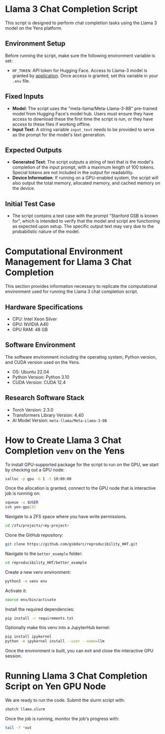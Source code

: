 # Llama 3 Chat Completion Script

This script is designed to perform chat completion tasks using the Llama 3 model on the Yens platform.

## Environment Setup

Before running the script, make sure the following environment variable is set:
- `HF_TOKEN`: API token for Hugging Face. Access to Llama-3 model is granted by [application](https://huggingface.co/meta-llama/Meta-Llama-3-8B). Once access is granted, set this variable in your `.env` file.

## Fixed Inputs

- **Model**: The script uses the "meta-llama/Meta-Llama-3-8B" pre-trained model from Hugging Face's model hub. Users must ensure they have access to download these the first time the script is run, or they have access to these files if working offline.
- **Input Text**: A string variable `input_text` needs to be provided to serve as the prompt for the model's text generation.

## Expected Outputs

- **Generated Text**: The script outputs a string of text that is the model's completion of the input prompt, with a maximum length of 100 tokens. Special tokens are not included in the output for readability.
- **Device Information**: If running on a GPU-enabled system, the script will also output the total memory, allocated memory, and cached memory on the device.

## Initial Test Case
- The script contains a test case with the prompt "Stanford GSB is known for", which is intended to verify that the model and script are functioning as expected upon setup. The specific output text may vary due to the probabilistic nature of the model.

# Computational Environment Management for Llama 3 Chat Completion

This section provides information necessary to replicate the computational environment used for running the Llama 3 chat completion script.

## Hardware Specifications
- CPU: Intel Xeon Silver 
- GPU: NVIDIA A40 
- GPU RAM: 48 GB

## Software Environment

The software environment including the operating system, Python version, and CUDA version used on the Yens.
- OS: Ubuntu 22.04
- Python Version: Python 3.10
- CUDA Version: CUDA 12.4

## Research Software Stack
- Torch Version: 2.3.0 
- Transformers Library Version: 4.40
- AI Model Version: `meta-llama/Meta-Llama-3-8B`

# How to Create Llama 3 Chat Completion `venv` on the Yens 
To install GPU-supported package for the script to run on the GPU, we start by checking out a GPU node:

```bash
salloc -p gpu -G 1 -t 10:00:00
```

Once the allocation is granted, connect to the GPU node that is interactive job is running on:
```bash
squeue -u $USER
ssh yen-gpu[X]
```
Navigate to a ZFS space where you have write permissions. 

```bash
cd /zfs/projects/<my-project>
```

Clone the GitHub repository: 
```bash
git clone https://github.com/gsbdarc/reproducibility_HHT.git
```

Navigate to the `better_example` folder:

```bash
cd reproducibility_HHT/better_example
```

Create a new venv environment:
```bash
python3 -m venv env
```

Activate it:
```bash
source env/bin/activate
```

Install the required dependencies:
```bash
pip install -r requirements.txt
```

Optionally make this venv into a JupyterHub kernel:
```bash
pip install ipykernel
python -m ipykernel install --user --name=llm
```

Once the environment is built, you can exit and close the interactive GPU session.

# Running Llama 3 Chat Completion Script on Yen GPU Node
We are ready to run the code. Submit the slurm script with:

```bash
sbatch llama.slurm  
```

Once the job is running, monitor the job's progress with: 

```bash
tail -f *out
```
